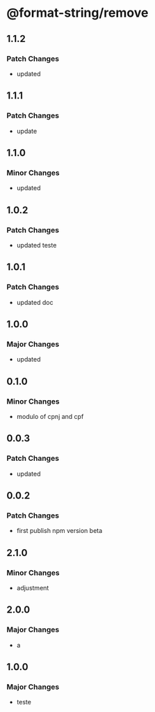 # @format-string/remove

## 1.1.2

### Patch Changes

- updated

## 1.1.1

### Patch Changes

- update

## 1.1.0

### Minor Changes

- updated

## 1.0.2

### Patch Changes

- updated teste

## 1.0.1

### Patch Changes

- updated doc

## 1.0.0

### Major Changes

- updated

## 0.1.0

### Minor Changes

- modulo of cpnj and cpf

## 0.0.3

### Patch Changes

- updated

## 0.0.2

### Patch Changes

- first publish npm version beta

## 2.1.0

### Minor Changes

- adjustment

## 2.0.0

### Major Changes

- a

## 1.0.0

### Major Changes

- teste
